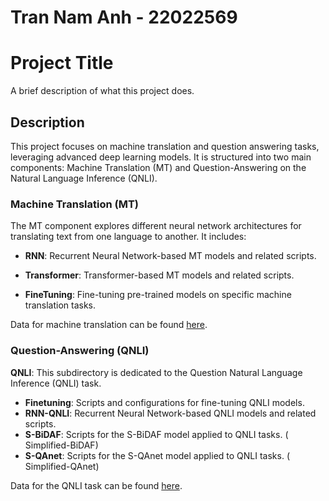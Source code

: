 # Tran Nam Anh - 22022569

# Project Title

A brief description of what this project does.

## Description

This project focuses on machine translation and question answering tasks, leveraging advanced deep learning models. It is structured into two main components: Machine Translation (MT) and Question-Answering on the Natural Language Inference (QNLI).

### Machine Translation (MT)

The MT component explores different neural network architectures for translating text from one language to another. It includes:

- **RNN**: Recurrent Neural Network-based MT models and related scripts.
- **Transformer**: Transformer-based MT models and related scripts.

- **FineTuning**: Fine-tuning pre-trained models on specific machine translation tasks.

Data for machine translation can be found [here](https://huggingface.co/NlpHUST/t5-en-vi-small).

### Question-Answering (QNLI)

**QNLI**: This subdirectory is dedicated to the Question Natural Language Inference (QNLI) task.

- **Finetuning**: Scripts and configurations for fine-tuning QNLI models.
- **RNN-QNLI**: Recurrent Neural Network-based QNLI models and related scripts.
- **S-BiDAF**: Scripts for the S-BiDAF model applied to QNLI tasks. ( Simplified-BiDAF)
- **S-QAnet**: Scripts for the S-QAnet model applied to QNLI tasks. ( Simplified-QAnet)

Data for the QNLI task can be found [here](https://huggingface.co/datasets/nyu-mll/glue).

